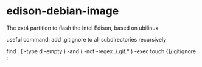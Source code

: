 # edison-debian-image
The ext4 partition to flash the Intel Edison, based on ubilinux


useful command: add .gitignore to all subdirectories recursively

find . \( -type d -empty \) -and \( -not -regex ./\.git.* \) -exec touch {}/.gitignore \;
